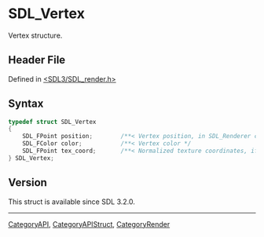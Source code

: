 # SDL_Vertex

Vertex structure.

## Header File

Defined in [<SDL3/SDL_render.h>](https://github.com/libsdl-org/SDL/blob/main/include/SDL3/SDL_render.h)

## Syntax

```c
typedef struct SDL_Vertex
{
    SDL_FPoint position;        /**< Vertex position, in SDL_Renderer coordinates  */
    SDL_FColor color;           /**< Vertex color */
    SDL_FPoint tex_coord;       /**< Normalized texture coordinates, if needed */
} SDL_Vertex;
```

## Version

This struct is available since SDL 3.2.0.





----
[CategoryAPI](CategoryAPI), [CategoryAPIStruct](CategoryAPIStruct), [CategoryRender](CategoryRender)

